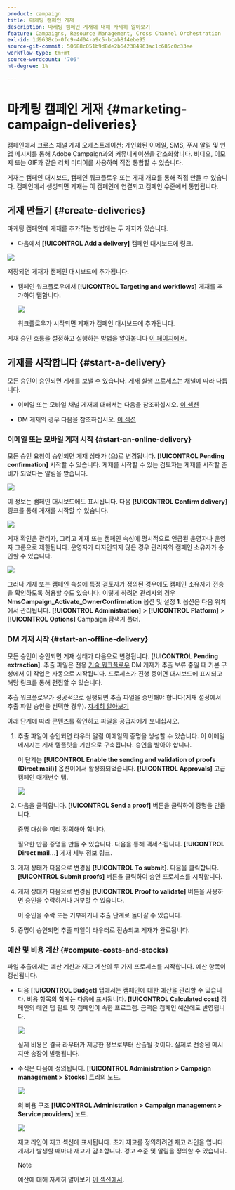 ```yaml
---
product: campaign
title: 마케팅 캠페인 게재
description: 마케팅 캠페인 게재에 대해 자세히 알아보기
feature: Campaigns, Resource Management, Cross Channel Orchestration
exl-id: 1d9638cb-0fc9-4d04-a9c5-bcab8f4ebe95
source-git-commit: 50688c051b9d8de2b642384963ac1c685c0c33ee
workflow-type: tm+mt
source-wordcount: '706'
ht-degree: 1%

---
```


# 마케팅 캠페인 게재 {#marketing-campaign-deliveries}

캠페인에서 크로스 채널 게재 오케스트레이션: 개인화된 이메일, SMS, 푸시 알림 및 인앱 메시지를 통해 Adobe Campaign과의 커뮤니케이션을 간소화합니다. 비디오, 이모지 또는 GIF과 같은 리치 미디어를 사용하여 직접 통합할 수 있습니다.

게재는 캠페인 대시보드, 캠페인 워크플로우 또는 게재 개요를 통해 직접 만들 수 있습니다. 캠페인에서 생성되면 게재는 이 캠페인에 연결되고 캠페인 수준에서 통합됩니다.

## 게재 만들기 {#create-deliveries}

마케팅 캠페인에 게재를 추가하는 방법에는 두 가지가 있습니다.

* 다음에서 **[!UICONTROL Add a delivery]** 캠페인 대시보드에 링크.

![](assets/campaign_op_add_delivery.png)

저장되면 게재가 캠페인 대시보드에 추가됩니다.

* 캠페인 워크플로우에서 **[!UICONTROL Targeting and workflows]** 게재를 추가하여 탭합니다.

  ![](assets/campaign-wf-delivery.png)

  워크플로우가 시작되면 게재가 캠페인 대시보드에 추가됩니다.

게재 승인 흐름을 설정하고 실행하는 방법을 알아봅니다 [이 페이지에서](marketing-campaign-approval.md).

## 게재를 시작합니다 {#start-a-delivery}

모든 승인이 승인되면 게재를 보낼 수 있습니다. 게재 실행 프로세스는 채널에 따라 다릅니다.

* 이메일 또는 모바일 채널 게재에 대해서는 다음을 참조하십시오. [이 섹션](#start-an-online-delivery)

* DM 게재의 경우 다음을 참조하십시오. [이 섹션](#start-an-offline-delivery)

### 이메일 또는 모바일 게재 시작 {#start-an-online-delivery}

모든 승인 요청이 승인되면 게재 상태가 (으)로 변경됩니다. **[!UICONTROL Pending confirmation]** 시작할 수 있습니다. 게재를 시작할 수 있는 검토자는 게재를 시작할 준비가 되었다는 알림을 받습니다.

![](assets/confirm-delivery.png)

이 정보는 캠페인 대시보드에도 표시됩니다. 다음 **[!UICONTROL Confirm delivery]** 링크를 통해 게재를 시작할 수 있습니다.

![](assets/confirm-delivery-from-dashboard.png)

게재 확인은 관리자, 그리고 게재 또는 캠페인 속성에 명시적으로 언급된 운영자나 운영자 그룹으로 제한됩니다. 운영자가 디자인되지 않은 경우 관리자와 캠페인 소유자가 승인할 수 있습니다.

![](assets/select-delivery-reviewers.png)

그러나 게재 또는 캠페인 속성에 특정 검토자가 정의된 경우에도 캠페인 소유자가 전송을 확인하도록 허용할 수도 있습니다. 이렇게 하려면 관리자의 경우 **NmsCampaign_Activate_OwnerConfirmation** 옵션 및 설정 **1**. 옵션은 다음 위치에서 관리됩니다. **[!UICONTROL Administration]** > **[!UICONTROL Platform]** > **[!UICONTROL Options]** Campaign 탐색기 폴더.


### DM 게재 시작 {#start-an-offline-delivery}

모든 승인이 승인되면 게재 상태가 다음으로 변경됩니다. **[!UICONTROL Pending extraction]**. 추출 파일은 전용 [기술 워크플로우](../workflow/technical-workflows.md) DM 게재가 추출 보류 중일 때 기본 구성에서 이 작업은 자동으로 시작됩니다. 프로세스가 진행 중이면 대시보드에 표시되고 해당 링크를 통해 편집할 수 있습니다.

추출 워크플로우가 성공적으로 실행되면 추출 파일을 승인해야 합니다(게재 설정에서 추출 파일 승인을 선택한 경우). [자세히 알아보기](marketing-campaign-approval.md#approving-an-extraction-file)

아래 단계에 따라 콘텐츠를 확인하고 파일을 공급자에게 보내십시오.

1. 추출 파일이 승인되면 라우터 알림 이메일의 증명을 생성할 수 있습니다. 이 이메일 메시지는 게재 템플릿을 기반으로 구축됩니다. 승인을 받아야 합니다.

   이 단계는 **[!UICONTROL Enable the sending and validation of proofs (Direct mail)]** 옵션이에서 활성화되었습니다. **[!UICONTROL Approvals]** 고급 캠페인 매개변수 탭.

   ![](assets/enable-proof-validation.png)

1. 다음을 클릭합니다. **[!UICONTROL Send a proof]** 버튼을 클릭하여 증명을 만듭니다.

   증명 대상을 미리 정의해야 합니다.

   필요한 만큼 증명을 만들 수 있습니다. 다음을 통해 액세스됩니다. **[!UICONTROL Direct mail...]** 게재 세부 정보 링크.

1. 게재 상태가 다음으로 변경됨 **[!UICONTROL To submit]**. 다음을 클릭합니다. **[!UICONTROL Submit proofs]** 버튼을 클릭하여 승인 프로세스를 시작합니다.

1. 게재 상태가 다음으로 변경됨 **[!UICONTROL Proof to validate]** 버튼을 사용하면 승인을 수락하거나 거부할 수 있습니다.

   이 승인을 수락 또는 거부하거나 추출 단계로 돌아갈 수 있습니다.

1. 증명이 승인되면 추출 파일이 라우터로 전송되고 게재가 완료됩니다.

### 예산 및 비용 계산 {#compute-costs-and-stocks}

파일 추출에서는 예산 계산과 재고 계산의 두 가지 프로세스를 시작합니다. 예산 항목이 갱신됩니다.

* 다음 **[!UICONTROL Budget]** 탭에서는 캠페인에 대한 예산을 관리할 수 있습니다. 비용 항목의 합계는 다음에 표시됩니다. **[!UICONTROL Calculated cost]** 캠페인의 메인 탭 필드 및 캠페인이 속한 프로그램. 금액은 캠페인 예산에도 반영됩니다.

  ![](assets/campaign-budget-tab.png)

  실제 비용은 결국 라우터가 제공한 정보로부터 산출될 것이다. 실제로 전송된 메시지만 송장이 발행됩니다.

* 주식은 다음에 정의됩니다. **[!UICONTROL Administration > Campaign management > Stocks]** 트리의 노드.

  ![](assets/campaign-stocks.png)

  의 비용 구조 **[!UICONTROL Administration > Campaign management > Service providers]** 노드.

  ![](assets/campaign-service-providers.png)

  재고 라인이 재고 섹션에 표시됩니다. 초기 재고를 정의하려면 재고 라인을 엽니다. 게재가 발생할 때마다 재고가 감소합니다. 경고 수준 및 알림을 정의할 수 있습니다.


  >[!NOTE]
  >
  >예산에 대해 자세히 알아보기 [이 섹션에서](providers--stocks-and-budgets.md).
